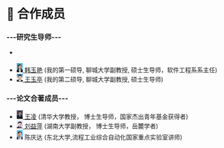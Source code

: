 # 👥 合作成员
<h3>---研究生导师---</h3>

- <div>
- <div><img src='images/HYY.jpg' alt="HYY" width="3%"><A href="https://cs.lcu.edu.cn/szdw/339854.htm"> 韩玉艳</a>  (我的第一硕导, 聊城大学副教授, 硕士生导师，软件工程系系主任)  </div>
- <div><img src='images/YTW.jpg' alt="YTW" width="3%"><A href="https://cs.lcu.edu.cn/szdw/339869.htm"> 王玉亭</a>  (我的第二硕导, 聊城大学副教授, 硕士生导师)  </div>

<h3>---论文合著成员---</h3>

- <div><img src='images/WL.png' alt="WL" width="3%"><A href="https://www.au.tsinghua.edu.cn/info/1107/1558.htm"> 王凌</a> (清华大学教授， 博士生导师，国家杰出青年基金获得者)</div>
- <div><img src='images/YLiu.png' alt="YLiu" width="3%"><A href="http://csee.hnu.edu.cn/people/liuyiping"> 刘益萍</a> (湖南大学副教授， 博士生导师，岳麓学者)</div>
- <div><img src='images/QDC.png' alt="WL" width="3%"> 陈庆达 (东北大学,流程工业综合自动化国家重点实验室讲师)</div>

